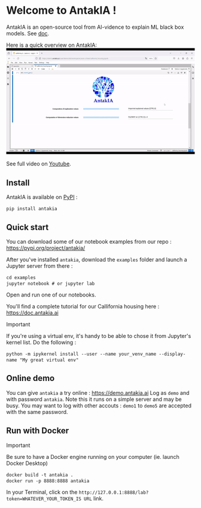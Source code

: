 # Welcome to AntakIA !

AntakIA is an open-source tool from AI-vidence to explain ML black box models. See [doc](https://doc.antakia.ai).

Here is a quick overview on AntakIA:
![AntakIA demo](/docs/img/antakia.gif)

See full video on [Youtube](https://youtu.be/wQFC_20OIOM).

## Install

AntakIA is available on [PyPI](https://pypi.org/project/antakia/) :

```
pip install antakia
```

## Quick start

You can download some of our notebook examples from our repo : https://pypi.org/project/antakia/

After you've installed `antakia`, download the `examples` folder and launch a Jupyter server from there :

```
cd examples
jupyter notebook # or jupyter lab

```

Open and run one of our notebooks.

You'll find a complete tutorial for our Callifornia housing here : https://doc.antakia.ai

> [!IMPORTANT] 
If you're using a virtual env, it's handy to be able to chose it from Jupyter's kernel list. Do the following :

```
python -m ipykernel install --user --name your_venv_name --display-name "My great virtual env"
```

## Online demo

You can give `antakia` a try online  : https://demo.antakia.ai 
Log as `demo` and with password `antakia`.
Note this it runs on a simple server and may be busy. You may want to log with other accouts : `demo1` to `demo5` are accepted with the same password.


## Run with Docker

> [!IMPORTANT] 
Be sure to have a Docker engine running on your computer (ie. launch Docker Desktop)

```
docker build -t antakia .
docker run -p 8888:8888 antakia
```

In your Terminal, click on the `http://127.0.0.1:8888/lab?token=WHATEVER_YOUR_TOKEN_IS URL` link.
